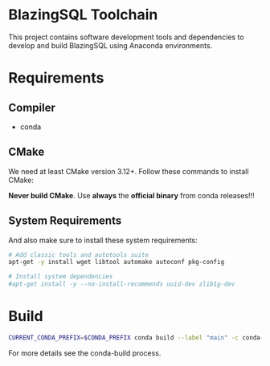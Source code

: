 # BlazingSQL Toolchain

This project contains software development tools and dependencies to develop and 
build BlazingSQL using Anaconda environments.

# Requirements

## Compiler

- conda

## CMake

We need at least CMake version 3.12+. Follow these commands to install CMake:

**Never build CMake**. Use **always** the **official binary** from conda releases!!!

## System Requirements

And also make sure to install these system requirements:

```bash
# Add classic tools and autotools suite
apt-get -y install wget libtool automake autoconf pkg-config

# Install system dependencies
#apt-get install -y --no-install-recommends uuid-dev zlib1g-dev
```

# Build

```bash
CURRENT_CONDA_PREFIX=$CONDA_PREFIX conda build --label "main" -c conda-forge --python=3.7 --output-folder /some/directory/
```

For more details see the conda-build process.

